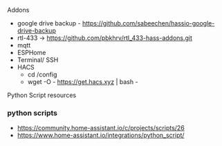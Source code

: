 Addons
- google drive backup - https://github.com/sabeechen/hassio-google-drive-backup
- rtl-433 -> https://github.com/pbkhrv/rtl_433-hass-addons.git
- mqtt
- ESPHome
- Terminal/ SSH
- HACS
    - cd /config
    - wget -O - https://get.hacs.xyz | bash -



Python Script resources
### python scripts
- https://community.home-assistant.io/c/projects/scripts/26
- https://www.home-assistant.io/integrations/python_script/